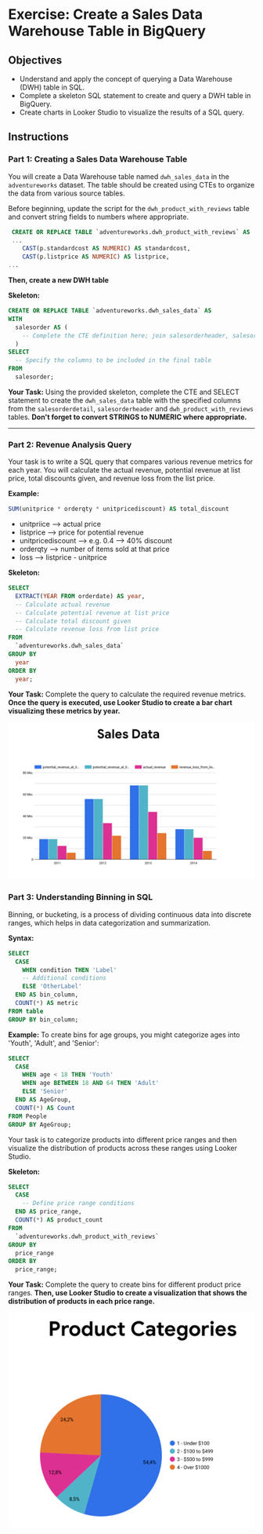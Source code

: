 # Exercise: Create a Sales Data Warehouse Table in BigQuery

## Objectives

- Understand and apply the concept of querying a Data Warehouse (DWH) table in SQL.
- Complete a skeleton SQL statement to create and query a DWH table in BigQuery.
- Create charts in Looker Studio to visualize the results of a SQL query.

## Instructions

### Part 1: Creating a Sales Data Warehouse Table

You will create a Data Warehouse table named `dwh_sales_data` in the `adventureworks` dataset. The table should be created using CTEs to organize the data from various source tables.

Before beginning, update the script for the `dwh_product_with_reviews` table and convert string fields to numbers where appropriate.
``` sql
 CREATE OR REPLACE TABLE `adventureworks.dwh_product_with_reviews` AS
 ...
    CAST(p.standardcost AS NUMERIC) AS standardcost,
    CAST(p.listprice AS NUMERIC) AS listprice,
...
 ```

 **Then, create a new DWH table**

**Skeleton:**
```sql
CREATE OR REPLACE TABLE `adventureworks.dwh_sales_data` AS
WITH
  salesorder AS (
    -- Complete the CTE definition here; join salesorderheader, salesorderdetail and dwh_product_with_reviews tables
  )
SELECT
  -- Specify the columns to be included in the final table
FROM
  salesorder;
```

**Your Task:**
Using the provided skeleton, complete the CTE and SELECT statement to create the `dwh_sales_data` table with the specified columns from the `salesorderdetail`, `salesorderheader` and `dwh_product_with_reviews` tables. **Don't forget to convert STRINGS to NUMERIC where appropriate.**

---

### Part 2: Revenue Analysis Query

Your task is to write a SQL query that compares various revenue metrics for each year. You will calculate the actual revenue, potential revenue at list price, total discounts given, and revenue loss from the list price.

**Example:**
```sql
SUM(unitprice * orderqty * unitpricediscount) AS total_discount
```
- unitpriice --> actual price
- listprice --> price for potential revenue
- unitpricediscount --> e.g. 0.4 --> 40% discount
- orderqty --> number of items sold at that price
- loss --> listprice - unitprice

**Skeleton:**
```sql
SELECT
  EXTRACT(YEAR FROM orderdate) AS year,
  -- Calculate actual revenue
  -- Calculate potential revenue at list price
  -- Calculate total discount given
  -- Calculate revenue loss from list price
FROM
  `adventureworks.dwh_sales_data`
GROUP BY
  year
ORDER BY
  year;
```

**Your Task:**
Complete the query to calculate the required revenue metrics. **Once the query is executed, use Looker Studio to create a bar chart visualizing these metrics by year.**

![Sales Data](./Week_10/images/sales_query.png "Sales Data")



### Part 3: Understanding Binning in SQL

Binning, or bucketing, is a process of dividing continuous data into discrete ranges, which helps in data categorization and summarization.

**Syntax:**
```sql
SELECT
  CASE
    WHEN condition THEN 'Label'
    -- Additional conditions
    ELSE 'OtherLabel'
  END AS bin_column,
  COUNT(*) AS metric
FROM table
GROUP BY bin_column;
```

**Example:**
To create bins for age groups, you might categorize ages into 'Youth', 'Adult', and 'Senior':

```sql
SELECT
  CASE
    WHEN age < 18 THEN 'Youth'
    WHEN age BETWEEN 18 AND 64 THEN 'Adult'
    ELSE 'Senior'
  END AS AgeGroup,
  COUNT(*) AS Count
FROM People
GROUP BY AgeGroup;
```

Your task is to categorize products into different price ranges and then visualize the distribution of products across these ranges using Looker Studio.

**Skeleton:**
```sql
SELECT
  CASE
    -- Define price range conditions
  END AS price_range,
  COUNT(*) AS product_count
FROM
  `adventureworks.dwh_product_with_reviews`
GROUP BY
  price_range
ORDER BY
  price_range;
```

**Your Task:**
Complete the query to create bins for different product price ranges. **Then, use Looker Studio to create a visualization that shows the distribution of products in each price range.**

![Product Categories](./Week_10/images/product-categories.png "Product Categories")
